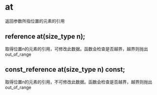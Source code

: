 # at
返回参数所指位置的元素的引用


## reference at(size_type n);
取得位置n的元素的引用，可修改此数据。函数会检查是否越界，越界则抛出out_of_range

## const_reference at(size_type n) const;
取得位置n的元素的引用，不可修改此数据。函数会检查是否越界，越界则抛出out_of_range
